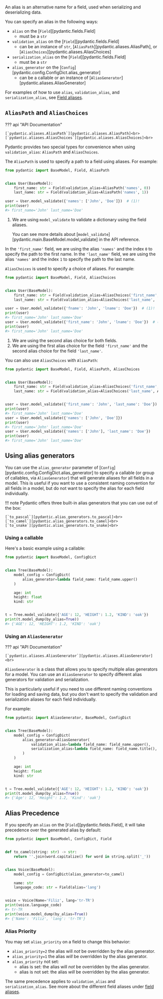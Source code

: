 An alias is an alternative name for a field, used when serializing and deserializing data.

You can specify an alias in the following ways:

* `alias` on the [`Field`][pydantic.fields.Field]
    * must be a `str`
* `validation_alias` on the [`Field`][pydantic.fields.Field]
    * can be an instance of `str`, [`AliasPath`][pydantic.aliases.AliasPath], or [`AliasChoices`][pydantic.aliases.AliasChoices]
* `serialization_alias` on the [`Field`][pydantic.fields.Field]
    * must be a `str`
* `alias_generator` on the [`Config`][pydantic.config.ConfigDict.alias_generator]
    * can be a callable or an instance of [`AliasGenerator`][pydantic.aliases.AliasGenerator]

For examples of how to use `alias`, `validation_alias`, and `serialization_alias`, see [Field aliases](../concepts/fields.md#field-aliases).

## `AliasPath` and `AliasChoices`

??? api "API Documentation"

    [`pydantic.aliases.AliasPath`][pydantic.aliases.AliasPath]<br>
    [`pydantic.aliases.AliasChoices`][pydantic.aliases.AliasChoices]<br>

Pydantic provides two special types for convenience when using `validation_alias`: `AliasPath` and `AliasChoices`.

The `AliasPath` is used to specify a path to a field using aliases. For example:

```python {lint="skip"}
from pydantic import BaseModel, Field, AliasPath


class User(BaseModel):
    first_name: str = Field(validation_alias=AliasPath('names', 0))
    last_name: str = Field(validation_alias=AliasPath('names', 1))

user = User.model_validate({'names': ['John', 'Doe']})  # (1)!
print(user)
#> first_name='John' last_name='Doe'
```

1. We are using `model_validate` to validate a dictionary using the field aliases.

    You can see more details about [`model_validate`][pydantic.main.BaseModel.model_validate] in the API reference.

In the `'first_name'` field, we are using the alias `'names'` and the index `0` to specify the path to the first name.
In the `'last_name'` field, we are using the alias `'names'` and the index `1` to specify the path to the last name.

`AliasChoices` is used to specify a choice of aliases. For example:

```python {lint="skip"}
from pydantic import BaseModel, Field, AliasChoices


class User(BaseModel):
    first_name: str = Field(validation_alias=AliasChoices('first_name', 'fname'))
    last_name: str = Field(validation_alias=AliasChoices('last_name', 'lname'))

user = User.model_validate({'fname': 'John', 'lname': 'Doe'})  # (1)!
print(user)
#> first_name='John' last_name='Doe'
user = User.model_validate({'first_name': 'John', 'lname': 'Doe'})  # (2)!
print(user)
#> first_name='John' last_name='Doe'
```

1. We are using the second alias choice for both fields.
2. We are using the first alias choice for the field `'first_name'` and the second alias choice
   for the field `'last_name'`.

You can also use `AliasChoices` with `AliasPath`:

```python {lint="skip"}
from pydantic import BaseModel, Field, AliasPath, AliasChoices


class User(BaseModel):
    first_name: str = Field(validation_alias=AliasChoices('first_name', AliasPath('names', 0)))
    last_name: str = Field(validation_alias=AliasChoices('last_name', AliasPath('names', 1)))


user = User.model_validate({'first_name': 'John', 'last_name': 'Doe'})
print(user)
#> first_name='John' last_name='Doe'
user = User.model_validate({'names': ['John', 'Doe']})
print(user)
#> first_name='John' last_name='Doe'
user = User.model_validate({'names': ['John'], 'last_name': 'Doe'})
print(user)
#> first_name='John' last_name='Doe'
```

## Using alias generators

You can use the `alias_generator` parameter of [`Config`][pydantic.config.ConfigDict.alias_generator] to specify
a callable (or group of callables, via `AliasGenerator`) that will generate aliases for all fields in a model.
This is useful if you want to use a consistent naming convention for all fields in a model, but do not
want to specify the alias for each field individually.

!!! note
    Pydantic offers three built-in alias generators that you can use out of the box:

    [`to_pascal`][pydantic.alias_generators.to_pascal]<br>
    [`to_camel`][pydantic.alias_generators.to_camel]<br>
    [`to_snake`][pydantic.alias_generators.to_snake]<br>


### Using a callable

Here's a basic example using a callable:

```python
from pydantic import BaseModel, ConfigDict


class Tree(BaseModel):
    model_config = ConfigDict(
        alias_generator=lambda field_name: field_name.upper()
    )

    age: int
    height: float
    kind: str


t = Tree.model_validate({'AGE': 12, 'HEIGHT': 1.2, 'KIND': 'oak'})
print(t.model_dump(by_alias=True))
#> {'AGE': 12, 'HEIGHT': 1.2, 'KIND': 'oak'}
```

### Using an `AliasGenerator`

??? api "API Documentation"

    [`pydantic.aliases.AliasGenerator`][pydantic.aliases.AliasGenerator]<br>


`AliasGenerator` is a class that allows you to specify multiple alias generators for a model.
You can use an `AliasGenerator` to specify different alias generators for validation and serialization.

This is particularly useful if you need to use different naming conventions for loading and saving data,
but you don't want to specify the validation and serialization aliases for each field individually.

For example:

```python
from pydantic import AliasGenerator, BaseModel, ConfigDict


class Tree(BaseModel):
    model_config = ConfigDict(
        alias_generator=AliasGenerator(
            validation_alias=lambda field_name: field_name.upper(),
            serialization_alias=lambda field_name: field_name.title(),
        )
    )

    age: int
    height: float
    kind: str


t = Tree.model_validate({'AGE': 12, 'HEIGHT': 1.2, 'KIND': 'oak'})
print(t.model_dump(by_alias=True))
#> {'Age': 12, 'Height': 1.2, 'Kind': 'oak'}
```

## Alias Precedence

If you specify an `alias` on the [`Field`][pydantic.fields.Field], it will take precedence over the generated alias by default:

```python
from pydantic import BaseModel, ConfigDict, Field


def to_camel(string: str) -> str:
    return ''.join(word.capitalize() for word in string.split('_'))


class Voice(BaseModel):
    model_config = ConfigDict(alias_generator=to_camel)

    name: str
    language_code: str = Field(alias='lang')


voice = Voice(Name='Filiz', lang='tr-TR')
print(voice.language_code)
#> tr-TR
print(voice.model_dump(by_alias=True))
#> {'Name': 'Filiz', 'lang': 'tr-TR'}
```

### Alias Priority

You may set `alias_priority` on a field to change this behavior:

* `alias_priority=2` the alias will *not* be overridden by the alias generator.
* `alias_priority=1` the alias *will* be overridden by the alias generator.
* `alias_priority` not set:
    * alias is set: the alias will *not* be overridden by the alias generator.
    * alias is not set: the alias *will* be overridden by the alias generator.

The same precedence applies to `validation_alias` and `serialization_alias`.
See more about the different field aliases under [field aliases](../concepts/fields.md#field-aliases).
